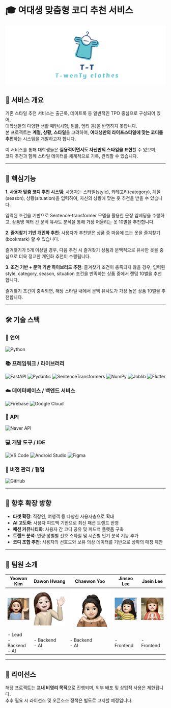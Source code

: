 # 🎓 여대생 맞춤형 코디 추천 서비스

![로고](image/로고.png)


## 🧥 서비스 개요
기존 스타일 추천 서비스는 출근룩, 데이트룩 등 일반적인 TPO 중심으로 구성되어 있어,  
대학생들의 다양한 생활 패턴(시험, 팀플, 엠티 등)을 반영하지 못합니다.  
본 프로젝트는 **계절, 상황, 스타일**을 고려하여, **여대생만의 라이프스타일에 맞는 코디를 추천**하는 시스템을 개발하고자 합니다.

이 서비스를 통해 대학생들은 **실용적이면서도 자신만의 스타일을 표현**할 수 있으며,  
코디 추천과 함께 스타일 데이터를 체계적으로 기록, 관리할 수 있습니다.

---

## 🤖 핵심기능
**1. 사용자 맞춤 코디 추천 시스템**: 
사용자는 스타일(style), 카테고리(category), 계절(season), 상황(situation)을 입력하여, 자신의 상황에 맞는 옷 추천을 받을 수 있습니다.

입력된 조건을 기반으로 Sentence-transformer 모델을 활용한 문장 임베딩을 수행하고, 상품명 벡터 간 문맥 유사도 분석을 통해 가장 어울리는 옷 10벌을 추천합니다.

**2. 즐겨찾기 기반 개인화 추천**: 
사용자가 추천받은 상품 중 마음에 드는 옷을 즐겨찾기(bookmark) 할 수 있습니다.

즐겨찾기가 5개 이상일 경우, 다음 추천 시 즐겨찾기 상품과 문맥적으로 유사한 옷을 중심으로 더욱 정교한 개인화 추천이 수행됩니다.

**3. 조건 기반 + 문맥 기반 하이브리드 추천**: 
즐겨찾기 조건이 충족되지 않을 경우, 입력된 style, category, season, situation 조건을 만족하는 상품 중에서 랜덤 10벌을 추천합니다.

즐겨찾기 조건이 충족되면, 해당 스타일 내에서 문맥 유사도가 가장 높은 상품 10벌을 추천합니다.

---

## 🛠️ 기술 스택

### 🐍 언어 
![Python](https://img.shields.io/badge/Python-3776AB?style=for-the-badge&logo=python&logoColor=white)

### 📚 프레임워크 / 라이브러리
![FastAPI](https://img.shields.io/badge/FastAPI-009688?style=for-the-badge&logo=fastapi&logoColor=white)
![Pydantic](https://img.shields.io/badge/Pydantic-E92063?style=for-the-badge&logo=pydantic&logoColor=white)
![SentenceTransformers](https://img.shields.io/badge/SentenceTransformers-1A73E8?style=for-the-badge&logo=semanticweb&logoColor=white)
![NumPy](https://img.shields.io/badge/NumPy-013243?style=for-the-badge&logo=numpy&logoColor=white)
![Joblib](https://img.shields.io/badge/Joblib-FF9900?style=for-the-badge&logo=python&logoColor=white)
![Flutter](https://img.shields.io/badge/Flutter-02569B?style=for-the-badge&logo=flutter&logoColor=white)

### ☁️ 데이터베이스 / 백엔드 서비스
![Firebase](https://img.shields.io/badge/Firebase-FFCA28?style=for-the-badge&logo=firebase&logoColor=black)
![Google Cloud](https://img.shields.io/badge/Google%20Cloud-4285F4?style=for-the-badge&logo=googlecloud&logoColor=white)

### 🔌 API
![Naver API](https://img.shields.io/badge/Naver%20API-03C75A?style=for-the-badge&logo=naver&logoColor=green)

### 💻 개발 도구 / IDE
![VS Code](https://img.shields.io/badge/VS%20Code-007ACC?style=for-the-badge&logo=visualstudiocode&logoColor=white)
![Android Studio](https://img.shields.io/badge/Android%20Studio-3DDC84?style=for-the-badge&logo=androidstudio&logoColor=white)
![Figma](https://img.shields.io/badge/Figma-F24E1E?style=for-the-badge&logo=figma&logoColor=white)

### 🤝 버전 관리 / 협업
![GitHub](https://img.shields.io/badge/GitHub-181717?style=for-the-badge&logo=github&logoColor=white)


---

## 🚀 향후 확장 방향

- **타겟 확장**: 직장인, 여행객 등 다양한 사용자층으로 확대  
- **AI 고도화**: 사용자 피드백 기반으로 최신 패션 트렌드 반영  
- **패션 커뮤니티화**: 사용자 간 코디 공유 및 피드백 플랫폼 구축  
- **트렌드 분석**: 연령·성별별 선호 스타일 및 시즌별 인기 분석 기능 추가
- **코디 조합 추천**: 사용자의 선호도와 보유 의상 데이터를 기반으로 상하의 매칭 제안

---

## 🙌 팀원 소개

| Yeowon Kim | Dawon Hwang | Chaewon Yoo | Jinseo Lee | Jaein Lee |
|------------|-------------|-------------|------------|-----------|
| ![여원](image/여원.png) | ![다원](image/다원.png) | ![채원](image/채원.png) | ![진서](image/진서.png) | ![재인](image/재인.png) |
| - Lead    <br> - Backend <br> - AI | - Backend <br> - AI | - Backend <br> - AI | - Frontend | - Frontend |


---

## 📄 라이선스

해당 프로젝트는 **교내 비영리 목적**으로 진행되며, 외부 배포 및 상업적 사용은 제한됩니다.  
추후 필요 시 라이선스 및 오픈소스 정책은 별도로 고지할 예정입니다.
